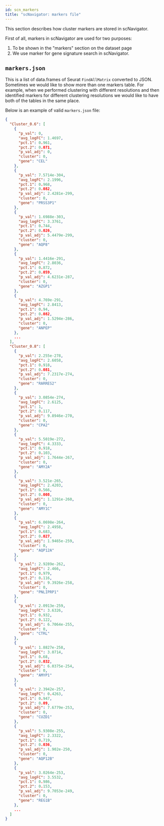 ```yaml
---
id: scn_markers
title: "scNavigator: markers file"
---
```


This section describes how cluster markers are stored in scNavigator.

First of all, markers in scNavigator are used for two purposes:
1. To be shown in the "markers" section on the dataset page
2. We use marker for gene signature search in scNavigator.

## `markers.json`

This is a list of data.frames of Seurat `FindAllMatrix` converted to JSON. Sometimes we would like to show more than one markers table. For example, when we performed clustering with different resolutions and then identified markers for different clustering resolutions we would like to have both of the tables in the same place.

Below is an example of valid `markers.json` file: 

```json
{
  "Cluster_0.6": [
    {
      "p_val": 0,
      "avg_logFC": 1.4697,
      "pct.1": 0.961,
      "pct.2": 0.071,
      "p_val_adj": 0,
      "cluster": 0,
      "gene": "CEL"
    },
    {
      "p_val": 7.5714e-304,
      "avg_logFC": 2.1996,
      "pct.1": 0.968,
      "pct.2": 0.082,
      "p_val_adj": 2.4281e-299,
      "cluster": 0,
      "gene": "PRSS3P1"
    },
    {
      "p_val": 1.6988e-303,
      "avg_logFC": 3.3761,
      "pct.1": 0.744,
      "pct.2": 0.026,
      "p_val_adj": 5.4479e-299,
      "cluster": 0,
      "gene": "AQP8"
    },
    {
      "p_val": 1.4416e-291,
      "avg_logFC": 2.8036,
      "pct.1": 0.872,
      "pct.2": 0.059,
      "p_val_adj": 4.6231e-287,
      "cluster": 0,
      "gene": "AZGP1"
    },
    {
      "p_val": 4.769e-291,
      "avg_logFC": 2.8413,
      "pct.1": 0.94,
      "pct.2": 0.082,
      "p_val_adj": 1.5294e-286,
      "cluster": 0,
      "gene": "ANPEP"
    },
    ...
  ],
  "Cluster_0.8": [
    {
      "p_val": 2.255e-278,
      "avg_logFC": 2.6058,
      "pct.1": 0.918,
      "pct.2": 0.081,
      "p_val_adj": 7.2317e-274,
      "cluster": 0,
      "gene": "RARRES2"
    },
    {
      "p_val": 3.0854e-274,
      "avg_logFC": 2.6125,
      "pct.1": 1,
      "pct.2": 0.117,
      "p_val_adj": 9.8946e-270,
      "cluster": 0,
      "gene": "CPA2"
    },
    {
      "p_val": 5.5019e-272,
      "avg_logFC": 4.3333,
      "pct.1": 0.918,
      "pct.2": 0.103,
      "p_val_adj": 1.7644e-267,
      "cluster": 0,
      "gene": "AMY2A"
    },
    {
      "p_val": 3.521e-265,
      "avg_logFC": 2.4203,
      "pct.1": 0.566,
      "pct.2": 0.008,
      "p_val_adj": 1.1291e-260,
      "cluster": 0,
      "gene": "AMY1C"
    },
    {
      "p_val": 6.0698e-264,
      "avg_logFC": 2.4958,
      "pct.1": 0.683,
      "pct.2": 0.027,
      "p_val_adj": 1.9465e-259,
      "cluster": 0,
      "gene": "AQP12A"
    },
    {
      "p_val": 2.9289e-262,
      "avg_logFC": 2.466,
      "pct.1": 0.979,
      "pct.2": 0.116,
      "p_val_adj": 9.3926e-258,
      "cluster": 0,
      "gene": "PNLIPRP1"
    },
    {
      "p_val": 2.0913e-259,
      "avg_logFC": 3.6326,
      "pct.1": 0.932,
      "pct.2": 0.122,
      "p_val_adj": 6.7064e-255,
      "cluster": 0,
      "gene": "CTRL"
    },
    {
      "p_val": 1.8827e-258,
      "avg_logFC": 3.0714,
      "pct.1": 0.68,
      "pct.2": 0.032,
      "p_val_adj": 6.0375e-254,
      "cluster": 0,
      "gene": "AMYP1"
    },
    {
      "p_val": 2.3942e-257,
      "avg_logFC": 0.4263,
      "pct.1": 0.947,
      "pct.2": 0.09,
      "p_val_adj": 7.6779e-253,
      "cluster": 0,
      "gene": "CUZD1"
    },
    {
      "p_val": 5.9308e-255,
      "avg_logFC": 2.3322,
      "pct.1": 0.719,
      "pct.2": 0.036,
      "p_val_adj": 1.902e-250,
      "cluster": 0,
      "gene": "AQP12B"
    },
    {
      "p_val": 3.0264e-253,
      "avg_logFC": 3.5532,
      "pct.1": 0.986,
      "pct.2": 0.153,
      "p_val_adj": 9.7053e-249,
      "cluster": 0,
      "gene": "REG1B"
    },
    ...
  ]
}
```


